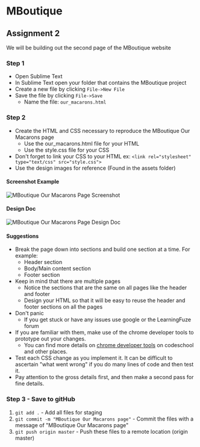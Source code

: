 # MBoutique

## Assignment 2
We will be building out the second page of the MBoutique website

### Step 1
- Open Sublime Text
- In Sublime Text open your folder that contains the MBoutique project
- Create a new file by clicking `File->New File`
- Save the file by clicking `File->Save`
	- Name the file: `our_macarons.html`

### Step 2
- Create the HTML and CSS necessary to reproduce the MBoutique Our Macarons page
	- Use the our_macarons.html file for your HTML
	- Use the style.css file for your CSS
- Don't forget to link your CSS to your HTML ex: `<link rel="stylesheet" type="text/css" src="style.css">`
- Use the design images for reference (Found in the assets folder)

#### Screenshot Example

<img src="https://github.com/Learning-Fuze/mboutique/blob/master/assets/mboutique_preview/screenshots/our-macarons-screenshot.png?raw=true" alt="MBoutique Our Macarons Page Screenshot">

#### Design Doc

<img src="https://github.com/Learning-Fuze/mboutique/blob/master/assets/mboutique_preview/_preview_explained/our-macarons_exp.png?raw=true" alt="MBoutique Our Macarons Page Design Doc">

#### Suggestions
- Break the page down into sections and build one section at a time. For example:
	- Header section
	- Body/Main content section
	- Footer section
- Keep in mind that there are multiple pages
	- Notice the sections that are the same on all pages like the header and footer
	- Design your HTML so that it will be easy to reuse the header and footer sections on all the pages
- Don't panic
	- If you get stuck or have any issues use google or the LearningFuze forum
- If you are familiar with them, make use of the chrome developer tools to prototype out your changes.
	- You can find more details on [chrome developer tools](http://discover-devtools.codeschool.com/) on codeschool and other places. 
- Test each CSS change as you implement it.  It can be difficult to ascertain "what went wrong" if you do many lines of code and then test it.
- Pay attention to the gross details first, and then make a second pass for fine details. 

### Step 3 - Save to gitHub

1. `git add .` - Add all files for staging
2. `git commit -m "MBoutique Our Macarons page"` - Commit the files with a message of "MBoutique Our Macarons page"
3. `git push origin master` - Push these files to a remote location (origin master)
